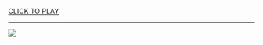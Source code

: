 
<a href="https://premium76.site?title=ravens_game_today&ref=13M">CLICK TO PLAY</a></h3>
<hr>

<a href="https://premium76.site?title=ravens_game_today&ref=13M"><img src="https://clearcache.store/games.png"></a>


